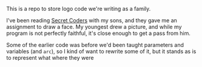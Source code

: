 This is a repo to store logo code we're writing as a family.

I've been reading [Secret Coders](https://amzn.to/2ZwGvCw) with my sons, and they gave me an
assignment to draw a face. My youngest drew a picture, and while my program is not perfectly
faithful, it's close enough to get a pass from him.

Some of the earlier code was before we'd been taught parameters and variables (and `arc`),
so I kind of want to rewrite some of it, but it stands as is to represent what where they were
